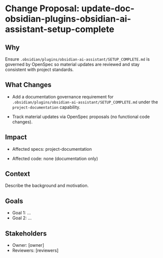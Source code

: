 # Change Proposal: update-doc-obsidian-plugins-obsidian-ai-assistant-setup-complete

## Why

Ensure `.obsidian/plugins/obsidian-ai-assistant/SETUP_COMPLETE.md` is governed by OpenSpec so material updates are reviewed and stay consistent with project standards.

## What Changes

- Add a documentation governance requirement for `.obsidian/plugins/obsidian-ai-assistant/SETUP_COMPLETE.md` under the `project-documentation` capability.

- Track material updates via OpenSpec proposals (no functional code changes).

## Impact

- Affected specs: project-documentation

- Affected code: none (documentation only)

## Context

Describe the background and motivation.


## Goals

- Goal 1: ...
- Goal 2: ...


## Stakeholders

- Owner: [owner]
- Reviewers: [reviewers]

